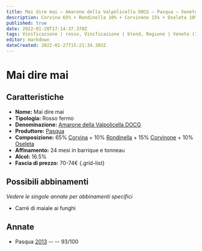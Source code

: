 ```yaml
---
title: Mai dire mai – Amarone della Valpolicella DOCG – Pasqua – Veneto (IT) – 70-74€ – 5★
description: Corvina 65% + Rondinella 10% + Corvinone 15% + Oseleta 10% | Carré di maiale ai funghi
published: true
date: 2022-01-28T17:14:37.370Z
tags: Vinificazione | rosso, Vinificazione | blend, Regione | Veneto (IT), Vinificazione | fermo, Prezzi | 70-74€, corvina, Valutazioni | 5 stelle, corvinone, oseleta, Carré di maiale ai funghi
editor: markdown
dateCreated: 2022-01-27T15:21:34.303Z
---
```


# Mai dire mai

## Caratteristiche
- **Nome:** <span class="nome">Mai dire mai</span>
- **Tipologia:** Rosso fermo
- **Denominazione:** <span class="denominazione">[Amarone della Valpolicella DOCG](/denominazioni/Italia/Veneto/DOCG/Amarone-della-Valpolicella)</span>
- **Produttore:** <span class="cantina">[Pasqua](/produttori/Italia/Veneto/Pasqua)</span> 
- **Composizione:** 65% [Corvina](/vitigni/Italia/bacca-nera/corvina) + 10% [Rondinella](/vitigni/Italia/bacca-nera/rondinella) + 15% [Corvinone](/vitigni/Italia/bacca-nera/corvinone) + 10% [Oseleta](/vitigni/Italia/bacca-nera/oseleta)
- **Affinamento:** 24 mesi in barrique e tonneau
- **Alcol:** 16.5%
- **Fascia di prezzo:** 70-74€
{.grid-list}

## Possibili abbinamenti
*Vedere le singole annate per abbinamenti specifici*

- Carré di maiale ai funghi

## Annate
- Pasqua [2013](vini/Italia/Veneto/Pasqua/Mai-dire-Mai/2013) -- <span class="star-5"></span> -- 93/100

